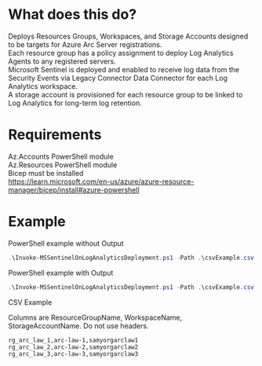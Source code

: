 # What does this do?
Deploys Resources Groups, Workspaces, and Storage Accounts designed to be targets for Azure Arc Server registrations.  
Each resource group has a policy assignment to deploy Log Analytics Agents to any registered servers.  
Microsoft Sentinel is deployed and enabled to receive log data from the Security Events via Legacy Connector Data Connector for each Log Analytics workspace.  
A storage account is provisioned for each resource group to be linked to Log Analytics for long-term log retention.  

# Requirements
Az.Accounts PowerShell module  
Az.Resources PowerShell module  
Bicep must be installed  
https://learn.microsoft.com/en-us/azure/azure-resource-manager/bicep/install#azure-powershell  

# Example

PowerShell example without Output  

```Powershell
.\Invoke-MSSentinelOnLogAnalyticsDeployment.ps1 -Path .\csvExample.csv -SubscriptionId cdb7af97-3849-4890-9a92-e5bbbadbd239 -Location "eastus"
```

PowerShell example with Output  

```Powershell
.\Invoke-MSSentinelOnLogAnalyticsDeployment.ps1 -Path .\csvExample.csv -OutputPath .\ArcOnboardScripts.zip -TenantId 364426d1-acb8-4a1c-9e64-d3311727b763 -SubscriptionId cdb7af97-3849-4890-9a92-e5bbbadbd239 -Location "eastus" -ApplicationCredential $appCredential
```

CSV Example  

Columns are ResourceGroupName, WorkspaceName, StorageAccountName. Do not use headers.  

```CSV
rg_arc_law_1,arc-law-1,samyorgarclaw1
rg_arc_law_2,arc-law-2,samyorgarclaw2
rg_arc_law_3,arc-law-3,samyorgarclaw3
```